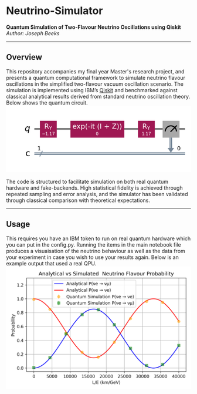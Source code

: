 # Neutrino-Simulator

**Quantum Simulation of Two-Flavour Neutrino Oscillations using Qiskit**  
*Author: Joseph Beeks*

---

## Overview

This repository accompanies my final year Master's research project, and presents a quantum computational framework to simulate neutrino flavour oscillations in the simplified two-flavour vacuum oscillation scenario. The simulation is implemented using IBM’s [Qiskit](https://qiskit.org) and benchmarked against classical analytical results derived from standard neutrino oscillation theory. Below shows the quantum circuit.
![Quantum Circuit Diagram](Images/circuit.png)

The code is structured to facilitate simulation on both real quantum hardware and fake-backends. High statistical fidelity is achieved through repeated sampling and error analysis, and the simulator has been validated through classical comparison with theoretical expectations.

---

## Usage

This requires you have an IBM token to run on real quantum hardware which you can put in the config.py. Running the items in the main notebook file produces a visuaisation of the neutrino behaviour as well as the data from your experiment in case you wish to use your results again. Below is an example output that used a real QPU.
![Example Oscillation](Images/oscillation_probabilities.png)